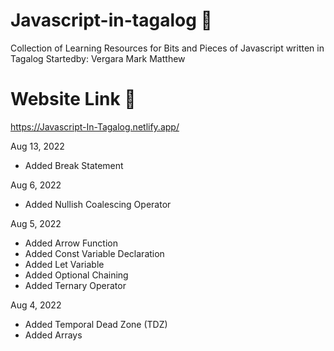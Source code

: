 # Javascript-in-tagalog 🌟
Collection of Learning Resources for Bits and Pieces of Javascript written in Tagalog
Startedby: Vergara Mark Matthew

# Website Link 🌟
https://Javascript-In-Tagalog.netlify.app/

Aug 13, 2022
- Added Break Statement 

Aug 6, 2022
- Added Nullish Coalescing Operator

Aug 5, 2022
- Added Arrow Function
- Added Const Variable Declaration
- Added Let Variable
- Added Optional Chaining
- Added Ternary Operator

Aug 4, 2022
- Added Temporal Dead Zone (TDZ)
- Added Arrays

